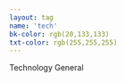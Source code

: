 ```yaml
---
layout: tag
name: 'tech'
bk-color: rgb(20,133,133)
txt-color: rgb(255,255,255)
---
```


Technology General
